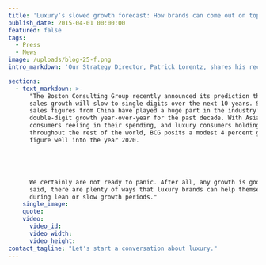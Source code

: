 ```yaml
---
title: 'Luxury’s slowed growth forecast: How brands can come out on top'
publish_date: 2015-04-01 00:00:00
featured: false
tags:
  - Press
  - News
image: /uploads/blog-25-f.png
intro_markdown: 'Our Strategy Director, Patrick Lorentz, shares his recommendations for luxury brands weathering harsher economic times to come in an article that has been published in industry new source, Luxury Daily.​'

sections:
  - text_markdown: >-
      "The Boston Consulting Group recently announced its prediction that luxury
      sales growth will slow to single digits over the next 10 years. Strong
      sales figures from China have played a huge part in the industry’s near
      double-digit growth year-over-year for the past decade. With Asian luxury
      consumers reeling in their spending, and luxury consumers holding steady
      throughout the rest of the world, BCG posits a modest 4 percent growth
      figure well into the year 2020.





      We certainly are not ready to panic. After all, any growth is good. That
      said, there are plenty of ways that luxury brands can help themselves
      during lean or slow growth periods."
    single_image:
    quote:
    video:
      video_id:
      video_width:
      video_height:
contact_tagline: "Let's start a conversation about luxury."
---
```



